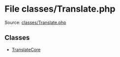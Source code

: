 File classes/Translate.php
=========

Source: [classes/Translate.php](https://github.com/PrestaShop/PrestaShop/blob/1.5.3.1/classes/Translate.php)


Classes
-------

* [TranslateCore](class.TranslateCore.md)


